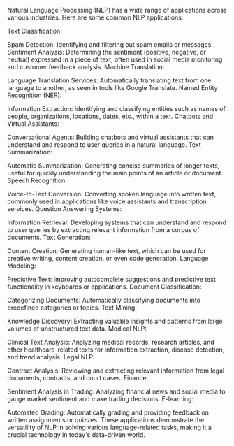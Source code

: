 Natural Language Processing (NLP) has a wide range of applications across various industries. Here are some common NLP applications:

Text Classification:

Spam Detection: Identifying and filtering out spam emails or messages.
Sentiment Analysis: Determining the sentiment (positive, negative, or neutral) expressed in a piece of text, often used in social media monitoring and customer feedback analysis.
Machine Translation:

Language Translation Services: Automatically translating text from one language to another, as seen in tools like Google Translate.
Named Entity Recognition (NER):

Information Extraction: Identifying and classifying entities such as names of people, organizations, locations, dates, etc., within a text.
Chatbots and Virtual Assistants:

Conversational Agents: Building chatbots and virtual assistants that can understand and respond to user queries in a natural language.
Text Summarization:

Automatic Summarization: Generating concise summaries of longer texts, useful for quickly understanding the main points of an article or document.
Speech Recognition:

Voice-to-Text Conversion: Converting spoken language into written text, commonly used in applications like voice assistants and transcription services.
Question Answering Systems:

Information Retrieval: Developing systems that can understand and respond to user queries by extracting relevant information from a corpus of documents.
Text Generation:

Content Creation: Generating human-like text, which can be used for creative writing, content creation, or even code generation.
Language Modeling:

Predictive Text: Improving autocomplete suggestions and predictive text functionality in keyboards or applications.
Document Classification:

Categorizing Documents: Automatically classifying documents into predefined categories or topics.
Text Mining:

Knowledge Discovery: Extracting valuable insights and patterns from large volumes of unstructured text data.
Medical NLP:

Clinical Text Analysis: Analyzing medical records, research articles, and other healthcare-related texts for information extraction, disease detection, and trend analysis.
Legal NLP:

Contract Analysis: Reviewing and extracting relevant information from legal documents, contracts, and court cases.
Finance:

Sentiment Analysis in Trading: Analyzing financial news and social media to gauge market sentiment and make trading decisions.
E-learning:

Automated Grading: Automatically grading and providing feedback on written assignments or quizzes.
These applications demonstrate the versatility of NLP in solving various language-related tasks, making it a crucial technology in today's data-driven world.

